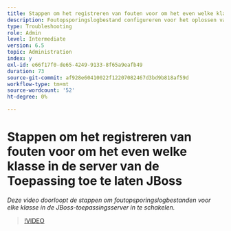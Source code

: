 ```yaml
---
title: Stappen om het registreren van fouten voor om het even welke klassen in de server van de Toepassing toe te laten JBoss
description: Foutopsporingslogbestand configureren voor het oplossen van problemen met betrekking tot de JBoss-toepassingsserver
type: Troubleshooting
role: Admin
level: Intermediate
version: 6.5
topic: Administration
index: y
exl-id: e66f17f0-de65-4249-9133-8f65a9eafb49
duration: 73
source-git-commit: af928e60410022f12207082467d3bd9b818af59d
workflow-type: tm+mt
source-wordcount: '52'
ht-degree: 0%

---
```


# Stappen om het registreren van fouten voor om het even welke klasse in de server van de Toepassing toe te laten JBoss

*Deze video doorloopt de stappen om foutopsporingslogbestanden voor elke klasse in de JBoss-toepassingsserver in te schakelen.*

>[!VIDEO](https://video.tv.adobe.com/v/335522?quality=12&learn=on)
